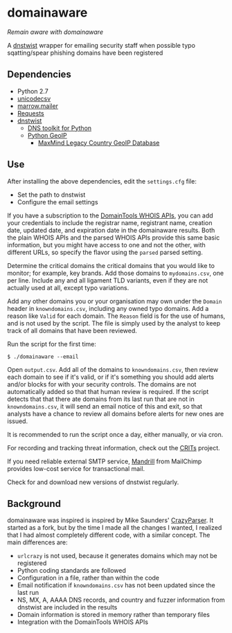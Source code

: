 # domainaware
 *Remain aware with domainaware*

A [dnstwist](https://github.com/elceef/dnstwist) wrapper for emailing security staff when possible typo sqatting/spear 
phishing domains have been registered

## Dependencies

- Python 2.7
- [unicodecsv](https://pypi.python.org/pypi/unicodecsv)
- [marrow.mailer](https://pypi.python.org/pypi/marrow.mailer)
- [Requests](https://pypi.python.org/pypi/requests/)
- [dnstwist](https://github.com/elceef/dnstwist)
  - [DNS toolkit for Python](https://pypi.python.org/pypi/dnspython)
  - [Python GeoIP](https://pypi.python.org/pypi/GeoIP/)
    - [MaxMind Legacy Country GeoIP Database](https://dev.maxmind.com/geoip/legacy/install/country/)

## Use

After installing the above dependencies, edit the `settings.cfg` file:

- Set the path to dnstwist
- Configure the email settings

If you have a subscription to the 
[DomainTools WHOIS APIs](https://www.domaintools.com/products/api-integration/pricing/), you can add your credentials to
include the registrar name, registrant name, creation date, updated date, and expiration date in the domainaware
results. Both the plain WHOIS APIs and the parsed WHOIS APIs provide this same basic information, but you might have 
access to one and not the other, with different URLs, so specify the flavor using the `parsed` parsed setting.

Determine the critical domains the critical domains that you would like to monitor; for example, key brands.
Add those domains to `mydomains.csv`, one per line. Include any and all ligament TLD variants, even if they are not
actually used at all, except typo variations.

Add any other domains you or your organisation may own under the `Domain` header in `knowndomains.csv`, including any 
owned typo domains. Add a reason like `Valid` for each domain. The `Reason` field is for the use of humans, and is not 
used by the script. The file is simply used by the analyst to keep track of all domains that have been reviewed.

Run the script for the first time:

    $ ./domainaware --email

Open `output.csv`. Add all of the domains to `knowndomains.csv`, then review each domain to see if it's valid, or 
if it's something you should add alerts and/or blocks for with your security controls. The domains are not automatically
added so that that human review is required. If the script detects that that there ate domains from its last run that 
are not in `knowndomains.csv`, it will send an email notice of this and exit, so that analysts have a chance to review
all domains before alerts for new ones are issued.

It is recommended to run the script once a day, either manually, or via cron. 

For recording and tracking threat information, check out the [CRITs](https://github.com/crits/crits) project.

If you need reliable external SMTP service, [Mandrill](https://www.mandrill.com/) from MailChimp 
provides low-cost service for transactional mail.

Check for and download new versions of dnstwist regularly.

## Background

domainaware was inspired is inspired by Mike Saunders' [CrazyParser](https://github.com/hardwaterhacker/CrazyParser).
It started as a fork, but by the time I made all the changes I wanted, I realized that I had almost completely different
code, with a similar concept. The main differences are:

- `urlcrazy` is not used, because it generates domains which may not be registered
- Python coding standards are followed
- Configuration in a file, rather than within the code
- Email notification if `knowndomains.csv` has not been updated since the last run 
- NS, MX, A, AAAA DNS records, and country and fuzzer information from dnstwist are included in the results
- Domain information is stored in memory rather than temporary files
- Integration with the DomainTools WHOIS APIs
